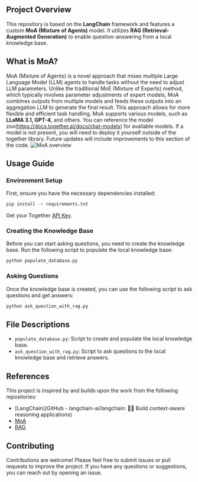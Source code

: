 ## Project Overview

This repository is based on the **LangChain** framework and features a custom **MoA (Mixture of Agents)** model. It utilizes **RAG (Retrieval-Augmented Generation)** to enable question-answering from a local knowledge base.

## What is MoA?

MoA (Mixture of Agents) is a novel approach that mixes multiple Large Language Model (LLM) agents to handle tasks without the need to adjust LLM parameters. Unlike the traditional MoE (Mixture of Experts) method, which typically involves parameter adjustments of expert models, MoA combines outputs from multiple models and feeds these outputs into an aggregation LLM to generate the final result. This approach allows for more flexible and efficient task handling. MoA supports various models, such as **LLaMA 3.1, GPT-4**, and others. You can reference the model zoo(https://docs.together.ai/docs/chat-models) for available models. If a model is not present, you will need to deploy it yourself outside of the together library. Future updates will include improvements to this section of the code.
![MoA overview](https://github.com/togethercomputer/MoA/blob/main/assets/moa-3layer.png)


## Usage Guide

### Environment Setup

First, ensure you have the necessary dependencies installed:

```bash
pip install -r requirements.txt
```
Get your Together [API Key](https://api.together.xyz/settings/api-keys).

### Creating the Knowledge Base

Before you can start asking questions, you need to create the knowledge base. Run the following script to populate the local knowledge base:

```bash
python populate_database.py
```
### Asking Questions

Once the knowledge base is created, you can use the following script to ask questions and get answers:

```bash
python ask_question_with_rag.py
```

## File Descriptions

- `populate_database.py`: Script to create and populate the local knowledge base.
- `ask_question_with_rag.py`: Script to ask questions to the local knowledge base and retrieve answers.

## References

This project is inspired by and builds upon the work from the following repositories:
- [LangChain](GitHub - langchain-ai/langchain: 🦜🔗 Build context-aware reasoning applications)
- [MoA](https://github.com/togethercomputer/MoA)
- [RAG](https://github.com/pixegami/rag-tutorial-v2)

## Contributing

Contributions are welcome! Please feel free to submit issues or pull requests to improve the project. If you have any questions or suggestions, you can reach out by opening an issue.

